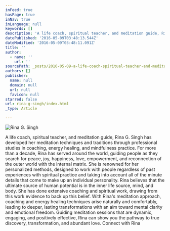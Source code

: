 ```yaml
---
inFeed: true
hasPage: true
inNav: true
inLanguage: null
keywords: []
description: 'A life coach, spiritual teacher, and meditation guide, Rina G. Singh has developed her meditation techniques and traditions through professional studies in coaching, energy healing, and mindfulness practice. For more than a decade, Rina has served around the world, guiding people as they search for peace, joy, happiness, love, empowerment, and reconnection of the outer world with the internal matrix. She is renowned for her personalized methods, designed to work with people regardless of past experiences with spiritual practice and taking into account all of the minute details that come to make up an individual personality. Rina believes that the ultimate source of human potential is in the inner life source, mind, and body. She has done extensive coaching and spiritual work, drawing from this work evidence to back up this belief. With Rina’s meditation approach, coaching and energy healing techniques arise naturally and comfortably, leading to deeper, lasting transformations with an aim toward mental clarity and emotional freedom. Guiding meditation sessions that are dynamic, engaging, and positively effective, Rina can show you the pathway to true discovery, transformation, and abundant love. Connect with Rina '
datePublished: '2016-05-09T03:48:13.544Z'
dateModified: '2016-05-09T03:48:11.091Z'
title: ''
author:
  - name: ''
    url: ''
sourcePath: _posts/2016-05-09-a-life-coach-spiritual-teacher-and-meditation-guide-rina.md
authors: []
publisher:
  name: null
  domain: null
  url: null
  favicon: null
starred: false
url: rina-g-singh/index.html
_type: Article

---
```

![Rina G. Singh](https://s3-us-west-2.amazonaws.com/the-grid-img/p/1bed85bda16c9beb360a0e2fe3516d038fc45867.jpg)

A life coach, spiritual teacher, and meditation guide, Rina G. Singh has developed her meditation techniques and traditions through professional studies in coaching, energy healing, and mindfulness practice. For more than a decade, Rina has served around the world, guiding people as they search for peace, joy, happiness, love, empowerment, and reconnection of the outer world with the internal matrix. She is renowned for her personalized methods, designed to work with people regardless of past experiences with spiritual practice and taking into account all of the minute details that come to make up an individual personality. Rina believes that the ultimate source of human potential is in the inner life source, mind, and body. She has done extensive coaching and spiritual work, drawing from this work evidence to back up this belief. With Rina's meditation approach, coaching and energy healing techniques arise naturally and comfortably, leading to deeper, lasting transformations with an aim toward mental clarity and emotional freedom. Guiding meditation sessions that are dynamic, engaging, and positively effective, Rina can show you the pathway to true discovery, transformation, and abundant love. Connect with Rina